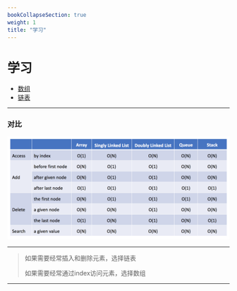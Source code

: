 ```yaml
---
bookCollapseSection: true
weight: 1
title: "学习"
---
```


# 学习

* [数组](array.md)
* [链表](linklist.md)



***

### 对比

![](compare.png)

***

> 如果需要经常插入和删除元素，选择链表
>
> 如果需要经常通过index访问元素，选择数组

***

